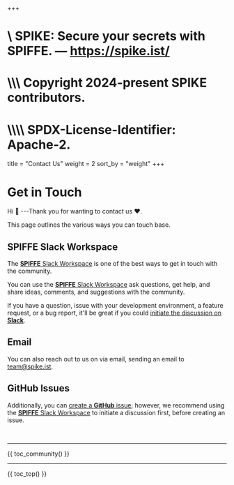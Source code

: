 +++
#    \\ SPIKE: Secure your secrets with SPIFFE. — https://spike.ist/
#  \\\\\ Copyright 2024-present SPIKE contributors.
# \\\\\\\ SPDX-License-Identifier: Apache-2.

title = "Contact Us"
weight = 2
sort_by = "weight"
+++

# Get in Touch

Hi 👋 ---Thank you for wanting to contact us ❤️.

This page outlines the various ways you can touch base.

## SPIFFE Slack Workspace

The [**SPIFFE** Slack Workspace](https://slack.spiffe.io/) is one of the best
ways to get in touch with the community. 

You can use the [**SPIFFE** Slack Workspace](https://slack.spiffe.io/) ask 
questions, get help, and share ideas, comments, and suggestions with the
community.

If you have a question, issue with your development environment, a feature 
request, or a bug report, it'll be great if you could [initiate the 
discussion on **Slack**](https://slack.spiffe.io/).

## Email

You can also reach out to us on via email, sending an email to
[team@spike.ist](mailto:team@spike.ist).

## GitHub Issues

Additionally, you can [create a **GitHub**
issue](https://github.com/spiffe/spike/issues/new); however, we recommend
using the [**SPIFFE** Slack Workspace](https://slack.spiffe.io) to initiate
a discussion first, before creating an issue.

<p>&nbsp;</p>

----

{{ toc_community() }}

----

{{ toc_top() }}
